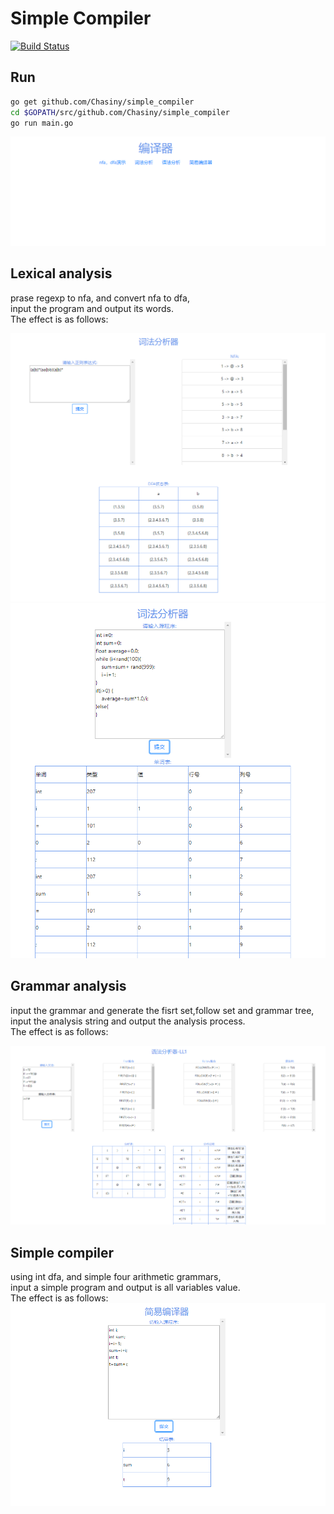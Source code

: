 # Simple Compiler
[![Build Status](https://travis-ci.org/Chasiny/simple_compiler.svg?branch=master)](https://travis-ci.org/Chasiny/simple_compiler)

## Run
```bash
go get github.com/Chasiny/simple_compiler
cd $GOPATH/src/github.com/Chasiny/simple_compiler
go run main.go
```

![Lexical analysis](./image/01.png)

## Lexical analysis

prase regexp to nfa, and convert nfa to dfa,   
input the program and output its words.   
The effect is as follows:

![Lexical analysis](./image/02.png)
![Lexical analysis](./image/03.png)

## Grammar analysis
input the grammar and generate the fisrt set,follow set and grammar tree,  
input the analysis string and output the analysis process.  
The effect is as follows:

![Lexical analysis](./image/04.png)

## Simple compiler
using int dfa, and simple four arithmetic grammars,   
input a simple program and output is all variables value.   
The effect is as follows:
![Lexical analysis](./image/05.png)
